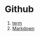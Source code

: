 # Github
1. [term](https://github.com/hifrogie/Github/blob/main/term.md)
2. [Markdown](https://github.com/hifrogie/Github/blob/main/markdown.md)